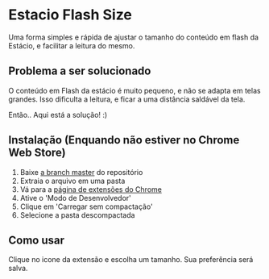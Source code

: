 # Estacio Flash Size
Uma forma simples e rápida de ajustar o tamanho do conteúdo em flash da Estácio, e facilitar a leitura do mesmo.

## Problema a ser solucionado
O conteúdo em Flash da estácio é muito pequeno, e não se adapta em telas grandes.
Isso dificulta a leitura, e ficar a uma distância saldável da tela.

Então.. Aqui está a solução! :)

## Instalação (Enquando não estiver no Chrome Web Store)
1. Baixe [a branch master](https://github.com/daviinacio/estacio_flash_size/archive/master.zip) do repositório
2. Extraia o arquivo em uma pasta
3. Vá para a [página de extensões do Chrome](chrome://extensions)
4. Ative o 'Modo de Desenvolvedor'
5. Clique em 'Carregar sem compactação'
6. Selecione a pasta descompactada


## Como usar
Clique no icone da extensão e escolha um tamanho.
Sua preferência será salva.
